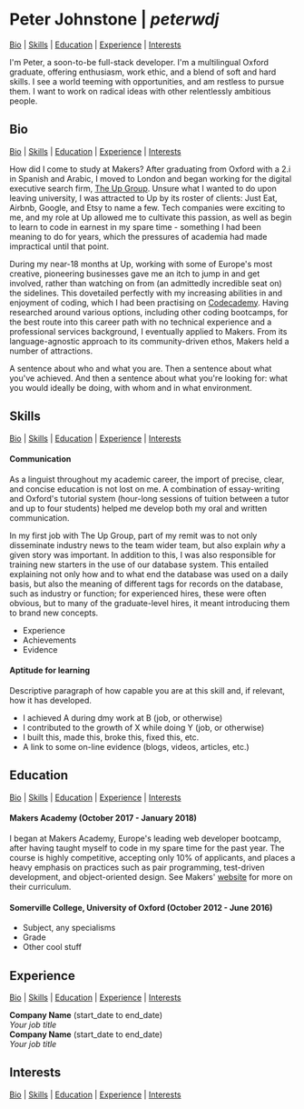 # Peter Johnstone | *peterwdj*
[Bio](#bio) | [Skills](#skills) | [Education](#education) | [Experience](#experience) | [Interests](#interests)

I'm Peter, a soon-to-be full-stack developer. I'm a multilingual Oxford graduate, offering enthusiasm, work ethic, and a blend of soft and hard skills. I see a world teeming with opportunities, and am restless to pursue them. I want to work on radical ideas with other relentlessly ambitious people.

## Bio
[Bio](#bio) | [Skills](#skills) | [Education](#education) | [Experience](#experience) | [Interests](#interests)

How did I come to study at Makers? After graduating from Oxford with a 2.i in Spanish and Arabic, I moved to London and began working for the digital executive search firm, [The Up Group](http://www.theupgroup.com/). Unsure what I wanted to do upon leaving university, I was attracted to Up by its roster of clients: Just Eat, Airbnb, Google, and Etsy to name a few. Tech companies were exciting to me, and my role at Up allowed me to cultivate this passion, as well as begin to learn to code in earnest in my spare time - something I had been meaning to do for years, which the pressures of academia had made impractical until that point.

During my near-18 months at Up, working with some of Europe's most creative, pioneering businesses gave me an itch to jump in and get involved, rather than watching on from (an admittedly incredible seat on) the sidelines. This dovetailed perfectly with my increasing abilities in and enjoyment of coding, which I had been practising on [Codecademy](https://www.codecademy.com/). Having researched around various options, including other coding bootcamps, for the best route into this career path with no technical experience and a professional services background, I eventually applied to Makers. From its language-agnostic approach to its community-driven ethos, Makers held a number of attractions.

A sentence about who and what you are. Then a sentence about what you've achieved. And then a sentence about what you're looking for: what you would ideally be doing, with whom and in what environment.

## Skills
[Bio](#bio) | [Skills](#skills) | [Education](#education) | [Experience](#experience) | [Interests](#interests)

#### Communication

As a linguist throughout my academic career, the import of precise, clear, and concise education is not lost on me. A combination of essay-writing and Oxford's tutorial system (hour-long sessions of tuition between a tutor and up to four students) helped me develop both my oral and written communication.

In my first job with The Up Group, part of my remit was to not only disseminate industry news to the team wider team, but also explain *why* a given story was important. In addition to this, I was also responsible for training new starters in the use of our database system. This entailed explaining not only how and to what end the database was used on a daily basis, but also the meaning of different tags for records on the database, such as industry or function; for experienced hires, these were often obvious, but to many of the graduate-level hires, it meant introducing them to brand new concepts.   

- Experience
- Achievements
- Evidence

#### Aptitude for learning

Descriptive paragraph of how capable you are at this skill and, if relevant, how it has developed.

- I achieved A during dmy work at B (job, or otherwise)
- I contributed to the growth of X while doing Y (job, or otherwise)
- I built this, made this, broke this, fixed this, etc.
- A link to some on-line evidence (blogs, videos, articles, etc.)

## Education
[Bio](#bio) | [Skills](#skills) | [Education](#education) | [Experience](#experience) | [Interests](#interests)


#### Makers Academy (October 2017 - January 2018)

I began at Makers Academy, Europe's leading web developer bootcamp, after having taught myself to code in my spare time for the past year. The course is highly competitive, accepting only 10% of applicants, and places a heavy emphasis on practices such as pair programming, test-driven development, and object-oriented design. See Makers' [website](http://www.makersacademy.com/curriculum/) for more on their curriculum.

#### Somerville College, University of Oxford (October 2012 - June 2016)

- Subject, any specialisms
- Grade
- Other cool stuff

## Experience
[Bio](#bio) | [Skills](#skills) | [Education](#education) | [Experience](#experience) | [Interests](#interests)

**Company Name** (start_date to end_date)    
*Your job title*  
**Company Name** (start_date to end_date)   
*Your job title*  

## Interests
[Bio](#bio) | [Skills](#skills) | [Education](#education) | [Experience](#experience) | [Interests](#interests)
